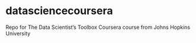# datasciencecoursera
Repo for The Data Scientist’s Toolbox Coursera course from Johns Hopkins University
